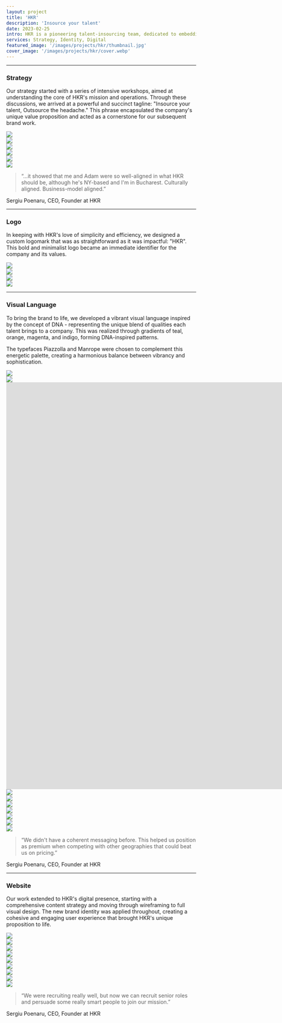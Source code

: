 ```yaml
---
layout: project
title: 'HKR'
description: 'Insource your talent'
date: 2023-02-25
intro: HKR is a pioneering talent-insourcing team, dedicated to embedding top-tier talent into organizations for a reasonable monthly fee. Their mission is to change the perception of outsourcing. However, they faced a challenge - their brand did not encapsulate this unique value. This was where we stepped in to help HKR craft a compelling brand strategy, identity, and website that truly matched their offering.
services: Strategy, Identity, Digital
featured_image: '/images/projects/hkr/thumbnail.jpg'
cover_image: '/images/projects/hkr/cover.webp'
---
```


<hr class="span-12" />

<div class="span-12 md-span-6">
    <h3 class="displayLarge">Strategy</h3>
</div>

<div class="span-12 md-span-6 md-start-7">
    <p>Our strategy started with a series of intensive workshops, aimed at understanding the core of HKR's mission and operations. Through these discussions, we arrived at a powerful and succinct tagline: "Insource your talent, Outsource the headache." This phrase encapsulated the company's unique value proposition and acted as a cornerstone for our subsequent brand work.</p>
</div>

<div class="span-12 pt1">
    <img src="{{ '/images/projects/hkr/strategy.webp' | relative_url }}" />
</div>

<div class="span-12 sm-span-6 pt1 lg-pt2">
     <img src="{{ '/images/projects/hkr/workshop.webp' | relative_url }}" />
</div>
<div class="span-12 sm-span-6 sm-start-7 pt1 lg-pt2">
    <img src="{{ '/images/projects/hkr/motif.webp' | relative_url }}" />
</div>

<div class="span-12 sm-span-6 pt1 lg-pt2">
     <img src="{{ '/images/projects/hkr/mission.webp' | relative_url }}" />
</div>
<div class="span-12 sm-span-6 sm-start-7 pt1 lg-pt2">
    <img src="{{ '/images/projects/hkr/attributes.webp' | relative_url }}" />
</div>

<div class="span-12 pt1 lg-pt2 mb10">
    <img src="{{ '/images/projects/hkr/tagline.webp' | relative_url }}" />
</div>

<div class="span-12 md-span-10 pb6 mb6 mt10">
    <blockquote><span>“</span>...it showed that me and Adam were so well-aligned in what HKR should be, although he's NY-based and I'm in Bucharest. Culturally aligned. Business-model aligned.”</blockquote>
    <p>Sergiu Poenaru, CEO, Founder at HKR</p>
</div>


<hr class="span-12" />

<div class="span-12 md-span-6">
    <h3 class="displayLarge">Logo</h3>
</div>

<div class="span-12 md-span-6 md-start-7">
    <p>In keeping with HKR's love of simplicity and efficiency, we designed a custom logomark that was as straightforward as it was impactful: "HKR". This bold and minimalist logo became an immediate identifier for the company and its values.</p>
</div>

<div class="span-12 pt1 lg-pt2">
    <img src="{{ '/images/projects/hkr/sign.webp' | relative_url }}" />
</div>

<div class="span-12 sm-span-6 pt1 lg-pt2">
     <img src="{{ '/images/projects/hkr/logo-before.webp' | relative_url }}" />
</div>
<div class="span-12 sm-span-6 sm-start-7 pt1 lg-pt2">
    <img src="{{ '/images/projects/hkr/logo-after.webp' | relative_url }}" />
</div>

<div class="span-12 pt1 lg-pt2 mb10">
    <img src="{{ '/images/projects/hkr/logotype.webp' | relative_url }}" />
</div>

<hr class="span-12" />

<div class="span-12 md-span-6">
    <h3 class="displayLarge">Visual Language</h3>
</div>

<div class="span-12 md-span-6 md-start-7">
    <p>To bring the brand to life, we developed a vibrant visual language inspired by the concept of DNA - representing the unique blend of qualities each talent brings to a company. This was realized through gradients of teal, orange, magenta, and indigo, forming DNA-inspired patterns. </p>
    <p>The typefaces Piazzolla and Manrope were chosen to complement this energetic palette, creating a harmonious balance between vibrancy and sophistication.</p>
</div>



<div class="span-12 sm-span-6 pt1 lg-pt2">
     <img src="{{ '/images/projects/hkr/concept.webp' | relative_url }}" />
</div>
<div class="span-12 sm-span-6 sm-start-7 pt1 lg-pt2">
    <img src="{{ '/images/projects/hkr/dna.webp' | relative_url }}" />
</div>

<div class="span-12 pt1 lg-pt2">
    <iframe src="https://player.vimeo.com/video/826973265?autoplay=1&loop=1&title=0&byline=0&portrait=0&background=1&quality=2K" width="1920px" height="1080px" frameborder="0" allow="autoplay; fullscreen; picture-in-picture" allowfullscreen title="HKR DNA Patterns"></iframe>
</div>

<div class="span-12 sm-span-6 pt1 lg-pt2">
     <img src="{{ '/images/projects/hkr/colorwheel.webp' | relative_url }}" />
</div>
<div class="span-12 sm-span-6 sm-start-7 pt1 lg-pt2">
    <img src="{{ '/images/projects/hkr/palette.webp' | relative_url }}" />
</div>

<div class="span-12 sm-span-6 pt1 lg-pt2">
     <img src="{{ '/images/projects/hkr/stationery.webp' | relative_url }}" />
</div>
<div class="span-12 sm-span-6 sm-start-7 pt1 lg-pt2">
    <img src="{{ '/images/projects/hkr/business-cards.webp' | relative_url }}" />
</div>

<div class="span-12 sm-span-6 pt1 lg-pt2">
     <img src="{{ '/images/projects/hkr/flag.webp' | relative_url }}" />
</div>
<div class="span-12 sm-span-6 sm-start-7 pt1 lg-pt2">
    <img src="{{ '/images/projects/hkr/billboard.webp' | relative_url }}" />
</div>

<div class="span-12 pt1 lg-pt2 mb10">
    <img src="{{ '/images/projects/hkr/guidelines.webp' | relative_url }}" />
</div>

<div class="span-12 md-span-10 pb6 mb6 mt10">
    <blockquote><span>“</span>We didn't have a coherent messaging before. This helped us position as premium when competing with other geographies that could beat us on pricing.”</blockquote>
    <p>Sergiu Poenaru, CEO, Founder at HKR</p>
</div>


<hr class="span-12" />

<div class="span-12 md-span-6">
    <h3 class="displayLarge">Website</h3>
</div>

<div class="span-12 md-span-6 md-start-7">
    <p>Our work extended to HKR's digital presence, starting with a comprehensive content strategy and moving through wireframing to full visual design. The new brand identity was applied throughout, creating a cohesive and engaging user experience that brought HKR's unique proposition to life.</p>
</div>

<div class="span-12 pt1 lg-pt2">
    <img src="{{ '/images/projects/hkr/lofis.webp' | relative_url }}" />
</div>

<div class="span-12 sm-span-6 pt1 lg-pt2">
     <img src="{{ '/images/projects/hkr/hifi-home.webp' | relative_url }}" />
</div>
<div class="span-12 sm-span-6 sm-start-7 pt1 lg-pt2">
    <img src="{{ '/images/projects/hkr/hifis.webp' | relative_url }}" />
</div>

<div class="span-12 pt1 lg-pt2">
    <img src="{{ '/images/projects/hkr/screens.webp' | relative_url }}" />
</div>

<div class="span-12 sm-span-6 pt1 lg-pt2">
     <img src="{{ '/images/projects/hkr/home.webp' | relative_url }}" />
</div>
<div class="span-12 sm-span-6 sm-start-7 pt1 lg-pt2">
    <img src="{{ '/images/projects/hkr/about.webp' | relative_url }}" />
</div>
<div class="span-12 sm-span-6 pt1 lg-pt2">
     <img src="{{ '/images/projects/hkr/howitworks.webp' | relative_url }}" />
</div>
<div class="span-12 sm-span-6 sm-start-7 pt1 lg-pt2">
    <img src="{{ '/images/projects/hkr/services.webp' | relative_url }}" />
</div>

<div class="span-12 pt1 lg-pt2">
    <img src="{{ '/images/projects/hkr/desktop-mock.webp' | relative_url }}" />
</div>

<div class="span-12 md-span-10 pb6 mb6 mt10">
    <blockquote><span>“</span>We were recruiting really well, but now we can recruit senior roles and persuade some really smart people to join our mission.”</blockquote>
    <p>Sergiu Poenaru, CEO, Founder at HKR</p>
</div>